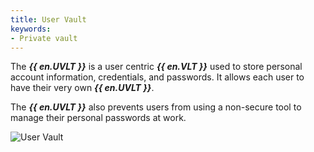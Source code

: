 ```yaml
---
title: User Vault
keywords:
- Private vault
---
```


The ***{{ en.UVLT }}*** is a user centric ***{{ en.VLT }}*** used to store personal account information, credentials, and passwords. It allows each user to have their very own ***{{ en.UVLT }}***.  

The ***{{ en.UVLT }}*** also prevents users from using a non-secure tool to manage their personal passwords at work. 

![User Vault](https://webdevolutions.azureedge.net/docs/en/server/ServerOp8026.png) 

